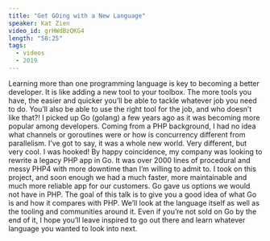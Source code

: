 ```yaml
---
title: "Get GOing with a New Language"
speaker: Kat Zien
video_id: grHWdBzQKG4
length: "58:25"
tags:
  - videos
  - 2019
---
```


Learning more than one programming language is key to becoming a better developer. It is like adding a new tool to your toolbox. The more tools you have, the easier and quicker you’ll be able to tackle whatever job you need to do. You’ll also be able to use the right tool for the job, and who doesn’t like that?! I picked up Go (golang) a few years ago as it was becoming more popular among developers. Coming from a PHP background, I had no idea what channels or goroutines were or how is concurrency different from parallelism. I’ve got to say, it was a whole new world. Very different, but very cool. I was hooked! By happy coincidence, my company was looking to rewrite a legacy PHP app in Go. It was over 2000 lines of procedural and messy PHP4 with more downtime than I’m willing to admit to. I took on this project, and soon enough we had a much faster, more maintainable and much more reliable app for our customers. Go gave us options we would not have in PHP. The goal of this talk is to give you a good idea of what Go is and how it compares with PHP. We’ll look at the language itself as well as the tooling and communities around it. Even if you’re not sold on Go by the end of it, I hope you’ll leave inspired to go out there and learn whatever language you wanted to look into next.
